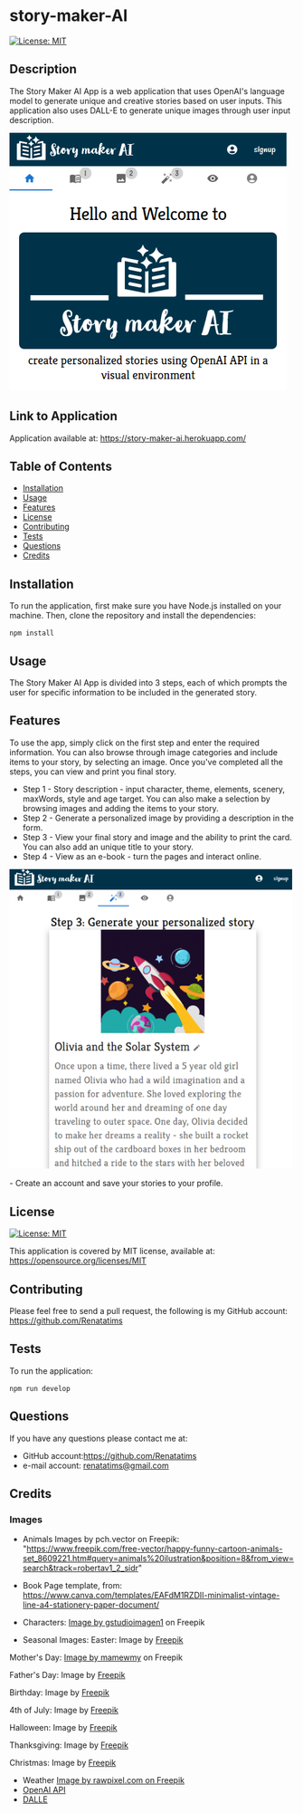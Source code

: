 # story-maker-AI

[![License: MIT](https://img.shields.io/badge/License-MIT-blue.svg)](https://opensource.org/licenses/MIT)

## Description

The Story Maker AI App is a web application that uses OpenAI's language model to generate unique and creative stories based on user inputs. This application also uses DALL-E to generate unique images through user input description.

![Story Maker AI App Screenshot](/client/src/assets/screenshots/preview1.PNG)

## Link to Application

Application available at: https://story-maker-ai.herokuapp.com/

## Table of Contents

- [Installation](#installation)
- [Usage](#usage)
- [Features](#features)
- [License](#license)
- [Contributing](#contributing)
- [Tests](#tests)
- [Questions](#questions)
- [Credits](#credits)

## Installation

To run the application, first make sure you have Node.js installed on your machine. Then, clone the repository and install the dependencies:

```
npm install
```

## Usage

The Story Maker AI App is divided into 3 steps, each of which prompts the user for specific information to be included in the generated story.

## Features

To use the app, simply click on the first step and enter the required information. You can also browse through image categories and include items to your story, by selecting an image. Once you've completed all the steps, you can view and print you final story.

- Step 1 - Story description - input character, theme, elements, scenery, maxWords, style and age target. You can also make a selection by browsing images and adding the items to your story.
- Step 2 - Generate a personalized image by providing a description in the form.
- Step 3 - View your final story and image and the ability to print the card. You can also add an unique title to your story.
- Step 4 - View as an e-book - turn the pages and interact online.
<p>
  <img src="./client/src/assets/screenshots/preview2.PNG" alt="Story Maker AI App Screenshot" width="500" />
</p>
- Create an account and save your stories to your profile.

## License

[![License: MIT](https://img.shields.io/badge/License-MIT-blue.svg)](https://opensource.org/licenses/MIT)

This application is covered by MIT license, available at:
https://opensource.org/licenses/MIT

## Contributing

Please feel free to send a pull request, the following is my GitHub account: https://github.com/Renatatims

## Tests

To run the application:

```
npm run develop
```

## Questions

If you have any questions please contact me at:

- GitHub account:https://github.com/Renatatims
- e-mail account: renatatims@gmail.com

## Credits

### Images

- Animals Images by pch.vector on Freepik: "https://www.freepik.com/free-vector/happy-funny-cartoon-animals-set_8609221.htm#query=animals%20ilustration&position=8&from_view=search&track=robertav1_2_sidr"
- Book Page template, from: https://www.canva.com/templates/EAFdM1RZDII-minimalist-vintage-line-a4-stationery-paper-document/

- Characters:
  <a href="https://www.freepik.com/free-vector/ten-little-kids-characters-group_24631772.htm#query=kids%20cartoon%20different%20races&position=45&from_view=search&track=ais">Image by gstudioimagen1</a> on Freepik

- Seasonal Images:
  Easter: Image by <a href="https://www.freepik.com/free-vector/flat-easter-element-collection_12673212.htm#query=cute%20easter&position=11&from_view=search&track=ais">Freepik</a>

Mother's Day: <a href="https://www.freepik.com/free-vector/happy-mothera-s-day-beautiful-mother-daughter-character-hand-drawn-cartoon-art-illustration_14478867.htm#query=cute%20mothers%20day&position=13&from_view=search&track=ais">Image by mamewmy</a> on Freepik

Father's Day: Image by <a href="https://www.freepik.com/free-vector/father-s-day-background-with-cute-bears_2192729.htm#query=cute%20fathers%20day&position=15&from_view=search&track=ais">Freepik</a>

Birthday: Image by <a href="https://www.freepik.com/free-vector/happy-birthday-illustration-concept_7040382.htm#query=cute%20happy%20birthday&position=14&from_view=search&track=ais">Freepik</a>

4th of July: Image by <a href="https://www.freepik.com/free-vector/fourth-july_4478497.htm#query=cute%204th%20of%20july&position=5&from_view=search&track=ais">Freepik</a>

Halloween: Image by <a href="https://www.freepik.com/free-vector/flat-halloween-element-collection-white-background_5396179.htm#query=cute%20halloween&position=0&from_view=search&track=ais">Freepik</a>

Thanksgiving: Image by <a href="https://www.freepik.com/free-vector/watercolor-autumn-ornaments-collection_18778634.htm#query=thanksgiving%20pumpkin%20cute&position=41&from_view=search&track=ais">Freepik</a>

Christmas: Image by
<a href="https://www.freepik.com/free-vector/hand-drawn-christmas-element-collection_10755945.htm#query=cute%20holiday&position=7&from_view=search&track=ais">Freepik</a>

- Weather
  <a href="https://www.freepik.com/free-vector/clouds-weather-sticker-with-smiling-face-cute-doodle-set-kids_16328331.htm#query=weather%20cute%20icons&position=0&from_view=search&track=ais">Image by rawpixel.com on Freepik
  </a>
- [OpenAI API](https://openai.com/)
- [DALLE ](https://openai.com/dall-e/)
